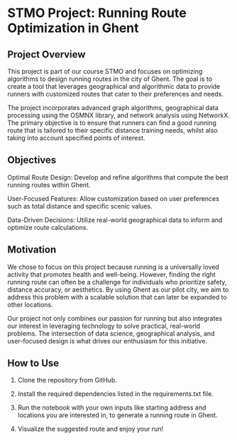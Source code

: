 # STMO Project: Running Route Optimization in Ghent

## Project Overview

This project is part of our course STMO and focuses on optimizing algorithms to design running routes in the city of Ghent. The goal is to create a tool that leverages geographical and algorithmic data to provide runners with customized routes that cater to their preferences and needs.

The project incorporates advanced graph algorithms, geographical data processing using the OSMNX library, and network analysis using NetworkX. The primary objective is to ensure that runners can find a good running route that is tailored to their specific distance training needs, whilst also taking into account specified points of interest.

## Objectives

Optimal Route Design: Develop and refine algorithms that compute the best running routes within Ghent.

User-Focused Features: Allow customization based on user preferences such as total distance and specific scenic values.

Data-Driven Decisions: Utilize real-world geographical data to inform and optimize route calculations.

## Motivation

We chose to focus on this project because running is a universally loved activity that promotes health and well-being. However, finding the right running route can often be a challenge for individuals who prioritize safety, distance accuracy, or aesthetics. By using Ghent as our pilot city, we aim to address this problem with a scalable solution that can later be expanded to other locations.

Our project not only combines our passion for running but also integrates our interest in leveraging technology to solve practical, real-world problems. The intersection of data science, geographical analysis, and user-focused design is what drives our enthusiasm for this initiative.

## How to Use

1. Clone the repository from GitHub.

2. Install the required dependencies listed in the requirements.txt file.

3. Run the notebook with your own inputs like starting address and locations you are interested in, to generate a running route in Ghent.

4. Visualize the suggested route and enjoy your run!
